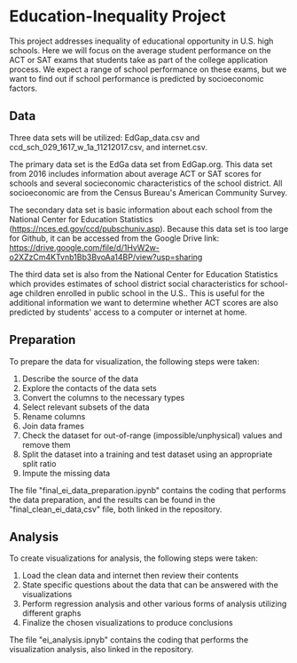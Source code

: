 # Education-Inequality Project
This project addresses inequality of educational opportunity in U.S. high schools. Here we will focus on the average student performance on the ACT or SAT exams that students take as part of the college application process. We expect a range of school performance on these exams, but we want to find out if school performance is predicted by socioeconomic factors.

## Data
Three data sets will be utilized: EdGap_data.csv and ccd_sch_029_1617_w_1a_11212017.csv, and internet.csv.

The primary data set is the EdGa data set from EdGap.org. This data set from 2016 includes information about average ACT or SAT scores for schools and several socieconomic characteristics of the school district. All socioeconomic are from the Census Bureau's American Community Survey.

The secondary data set is basic information about each school from the National Center for Education Statistics (https://nces.ed.gov/ccd/pubschuniv.asp). Because this data set is too large for Github, it can be accessed from the Google Drive link: https://drive.google.com/file/d/1HvW2w-o2XZzCm4KTvnb1Bb3BvoAa14BP/view?usp=sharing

The third data set is also from the National Center for Education Statistics which provides estimates of school district social characteristics for school-age children enrolled in public school in the U.S.. This is useful for the additional information we want to determine whether ACT scores are also predicted by students' access to a computer or internet at home.

## Preparation
To prepare the data for visualization, the following steps were taken:
  1. Describe the source of the data
  2. Explore the contacts of the data sets
  3. Convert the columns to the necessary types
  4. Select relevant subsets of the data
  5. Rename columns
  6. Join data frames
  7. Check the dataset for out-of-range (impossible/unphysical) values and remove them
  8. Split the dataset into a training and test dataset using an appropriate split ratio
  9. Impute the missing data

The file "final_ei_data_preparation.ipynb" contains the coding that performs the data preparation, and the results can be found in the "final_clean_ei_data,csv" file, both linked in the repository.

## Analysis
To create visualizations for analysis, the following steps were taken:
  1. Load the clean data and internet then review their contents
  2. State specific questions about the data that can be answered with the visualizations
  3. Perform regression analysis and other various forms of analysis utilizing different graphs
  4. Finalize the chosen visualizations to produce conclusions

The file "ei_analysis.ipnyb" contains the coding that performs the visualization analysis, also linked in the repository. 
